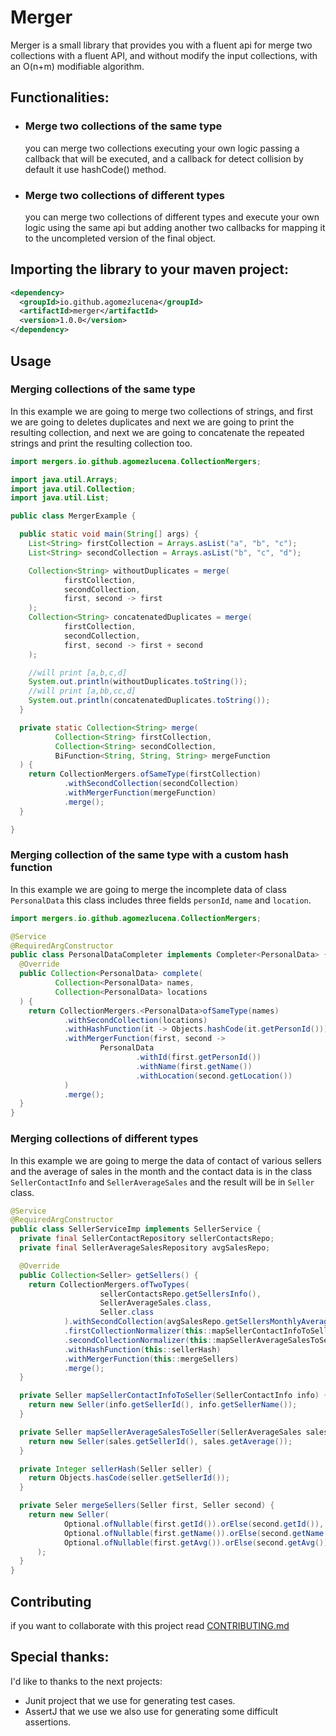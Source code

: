 # Merger
Merger is a small library that provides you with a fluent api
for merge two collections with a fluent API, and without modify
the input collections, with an O(n+m) modifiable algorithm.

## Functionalities:
- ### Merge two collections of the same type
    you can merge two collections executing your own logic passing a
    callback that will be executed, and a callback for detect collision
    by default it use hashCode() method.
- ### Merge two collections of different types
    you can merge two collections of different types and execute your own
    logic using the same api but adding another two callbacks for mapping it
    to the uncompleted version of the final object.

## Importing the library to your maven project:
```xml
<dependency>
  <groupId>io.github.agomezlucena</groupId>
  <artifactId>merger</artifactId>
  <version>1.0.0</version>
</dependency>
```
## Usage
### Merging collections of the same type
In this example we are going to merge two collections of strings, and first we are going to deletes duplicates and next we are going to print the resulting collection, and next we are going to concatenate the repeated strings and print the resulting collection too.

```java
import mergers.io.github.agomezlucena.CollectionMergers;

import java.util.Arrays;
import java.util.Collection;
import java.util.List;

public class MergerExample {

  public static void main(String[] args) {
    List<String> firstCollection = Arrays.asList("a", "b", "c");
    List<String> secondCollection = Arrays.asList("b", "c", "d");

    Collection<String> withoutDuplicates = merge(
            firstCollection,
            secondCollection,
            first, second -> first
    );
    Collection<String> concatenatedDuplicates = merge(
            firstCollection,
            secondCollection,
            first, second -> first + second
    );

    //will print [a,b,c,d]
    System.out.println(withoutDuplicates.toString());
    //will print [a,bb,cc,d]
    System.out.println(concatenatedDuplicates.toString());
  }

  private static Collection<String> merge(
          Collection<String> firstCollection,
          Collection<String> secondCollection,
          BiFunction<String, String, String> mergeFunction
  ) {
    return CollectionMergers.ofSameType(firstCollection)
            .withSecondCollection(secondCollection)
            .withMergerFunction(mergeFunction)
            .merge();
  }

}
```
### Merging collection of the same type with a custom hash function
In this example we are going to merge the incomplete data of class `PersonalData`
this class includes three fields `personId`, `name` and `location`.

```java
import mergers.io.github.agomezlucena.CollectionMergers;

@Service
@RequiredArgConstructor
public class PersonalDataCompleter implements Completer<PersonalData> {
  @Override
  public Collection<PersonalData> complete(
          Collection<PersonalData> names,
          Collection<PersonalData> locations
  ) {
    return CollectionMergers.<PersonalData>ofSameType(names)
            .withSecondCollection(locations)
            .withHashFunction(it -> Objects.hashCode(it.getPersonId()))
            .withMergerFunction(first, second ->
                    PersonalData
                            .withId(first.getPersonId())
                            .withName(first.getName())
                            .withLocation(second.getLocation())
            )
            .merge();
  }
}
```
### Merging collections of different types
In this example we are going to merge the data of contact of various sellers 
and the average of sales in the month and the contact data is in the class 
`SellerContactInfo` and `SellerAverageSales` and the result will be in `Seller` class.

```java
@Service
@RequiredArgConstructor
public class SellerServiceImp implements SellerService {
  private final SellerContactRepository sellerContactsRepo;
  private final SellerAverageSalesRepository avgSalesRepo;

  @Override
  public Collection<Seller> getSellers() {
    return CollectionMergers.ofTwoTypes(
                    sellerContactsRepo.getSellersInfo(),
                    SellerAverageSales.class,
                    Seller.class
            ).withSecondCollection(avgSalesRepo.getSellersMonthlyAverageSales())
            .firstCollectionNormalizer(this::mapSellerContactInfoToSeller)
            .secondCollectionNormalizer(this::mapSellerAverageSalesToSeller)
            .withHashFunction(this::sellerHash)
            .withMergerFunction(this::mergeSellers)
            .merge();
  }

  private Seller mapSellerContactInfoToSeller(SellerContactInfo info) {
    return new Seller(info.getSellerId(), info.getSellerName());
  }

  private Seller mapSellerAverageSalesToSeller(SellerAverageSales sales) {
    return new Seller(sales.getSellerId(), sales.getAverage());
  }

  private Integer sellerHash(Seller seller) {
    return Objects.hasCode(seller.getSellerId());
  }

  private Seler mergeSellers(Seller first, Seller second) {
    return new Seller(
            Optional.ofNullable(first.getId()).orElse(second.getId()),
            Optional.ofNullable(first.getName()).orElse(second.getName()),
            Optional.ofNullable(first.getAvg()).orElse(second.getAvg())
      );
  }
}
```
## Contributing
if you want to collaborate with this project read [CONTRIBUTING.md](CONTRIBUTING.md)

## Special thanks:
I'd like to thanks to the next projects:
  - Junit project that we use for generating test cases.
  - AssertJ that we use we also use for generating some difficult assertions.